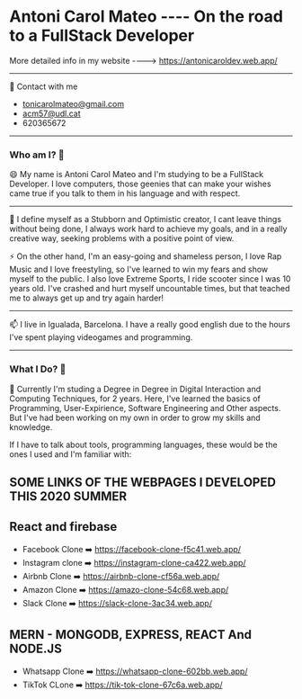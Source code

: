 <link rel="stylesheet" href="https://stackpath.bootstrapcdn.com/bootstrap/4.3.1/css/bootstrap.min.css" integrity="sha384-ggOyR0iXCbMQv3Xipma34MD+dH/1fQ784/j6cY/iJTQUOhcWr7x9JvoRxT2MZw1T" crossorigin="anonymous">
<link rel="stylesheet" href="https://cdn.jsdelivr.net/gh/konpa/devicon@master/devicon.min.css">

# Antoni Carol Mateo ---- On the road to a FullStack Developer

More detailed info in my website ----> https://antonicaroldev.web.app/
<hr>

🌊 Contact with me
- tonicarolmateo@gmail.com
- acm57@udl.cat
- 620365672

<hr>

### Who am I? 🐍

😄 My name is Antoni Carol Mateo and I'm studying to be a FullStack Developer. I love computers, those geenies that can make your wishes came true if you talk to them in his language and with respect.
<hr>


🌱 I define myself as a Stubborn and Optimistic creator, I cant leave things without being done, I always work hard to achieve my goals, and in a really creative way, seeking problems with a positive point of view.

⚡ On the other hand, I'm an easy-going and shameless person, I love Rap Music and I love freestyling, so I've learned to win my fears and show myself to the public. I also love Extreme Sports, I ride scooter since I was 10 years old. I've crashed and hurt myself uncountable times, but that teached me to always get up and try again harder!

<hr>

📫 I live in Igualada, Barcelona. I have a really good english due to the hours I've spent playing videogames and programming.
<hr>

### What I Do? 🔭

👯 Currently I'm studing a Degree in Degree in Digital Interaction and Computing Techniques, for 2 years. Here, I've learned the basics of Programming, User-Expirience, Software Engineering and Other aspects. But I've had been working on my own in order to grow my skills and knowledge.

If I have to talk about tools, programming languages, these would be the ones I used and I'm familiar with:
<div class="d-flex flex-row border">
<i class="devicon-bootstrap-plain-wordmark colored"></i>
</div>


## SOME LINKS OF THE WEBPAGES I DEVELOPED THIS 2020 SUMMER

React and firebase
---
- Facebook Clone :arrow_right: https://facebook-clone-f5c41.web.app/
- Instagram clone :arrow_right: https://instagram-clone-ca422.web.app/
- Airbnb Clone :arrow_right:  https://airbnb-clone-cf56a.web.app/
- Amazon Clone :arrow_right: https://amazo-clone-54c68.web.app/
- Slack Clone :arrow_right: https://slack-clone-3ac34.web.app/

MERN -  MONGODB, EXPRESS, REACT And NODE.JS
---
- Whatsapp Clone :arrow_right:  https://whatsapp-clone-602bb.web.app/
- TikTok CLone :arrow_right: https://tik-tok-clone-67c6a.web.app/

<!--
**antonicarol/antonicarol** is a ✨ _special_ ✨ repository because its `README.md` (this file) appears on your GitHub profile.

Here are some ideas to get you started:

- 🔭 I’m currently working on ...
- 🌱 I’m currently learning ...
- 👯 I’m looking to collaborate on ...
- 🤔 I’m looking for help with ...
- 💬 Ask me about ...
- 📫 How to reach me: ...
- 😄 Pronouns: ...
- ⚡ Fun fact: ...
-->
